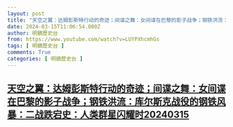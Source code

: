 ```yaml
---
layout: post
title: "天空之翼：达姆彭斯特行动的奇迹；间谍之舞：女间谍在巴黎的影子战争；钢铁洪流：库尔斯克战役的钢铁风暴：二战跌宕史：人类群星闪耀时20240315"
date: 2024-03-15T11:06:54.000Z
author: 明鏡歷史台
from: https://www.youtube.com/watch?v=LUYPXhcmhGs
tags: [ 明鏡歷史台 ]
comments: True
categories: [ 明鏡歷史台 ]
---
```

<!--1710500814000-->
[天空之翼：达姆彭斯特行动的奇迹；间谍之舞：女间谍在巴黎的影子战争；钢铁洪流：库尔斯克战役的钢铁风暴：二战跌宕史：人类群星闪耀时20240315](https://www.youtube.com/watch?v=LUYPXhcmhGs)
------

<div>

</div>
